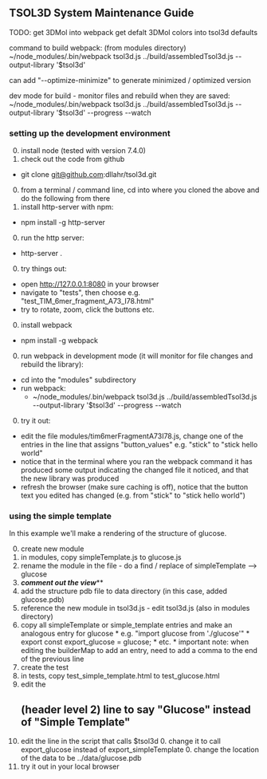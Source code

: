 ## TSOL3D System Maintenance Guide ##


TODO:
    get 3DMol into webpack
    get defalt 3DMol colors into tsol3d defaults

command to build webpack: (from modules directory)
    ~/node_modules/.bin/webpack tsol3d.js  ../build/assembledTsol3d.js --output-library '$tsol3d'

can add "--optimize-minimize" to generate minimized / optimized version

dev mode for build - monitor files and rebuild when they are saved:
    ~/node_modules/.bin/webpack tsol3d.js  ../build/assembledTsol3d.js --output-library '$tsol3d'  --progress --watch


### setting up the development environment ###

0. install node (tested with version 7.4.0)
0. check out the code from github
  * git clone git@github.com:dllahr/tsol3d.git
0. from a terminal / command line, cd into where you cloned the above and do the following from there
0. install http-server with npm:  
  * npm install -g http-server
0. run the http server:
  * http-server .
0. try things out:
  * open http://127.0.0.1:8080 in your browser
  * navigate to "tests", then choose e.g. "test_TIM_6mer_fragment_A73_I78.html"
  * try to rotate, zoom, click the buttons etc.
0. install webpack
  * npm install -g webpack
0. run webpack in development mode (it will monitor for file changes and rebuild the library):
  * cd into the "modules" subdirectory
  * run webpack:
    * ~/node_modules/.bin/webpack tsol3d.js  ../build/assembledTsol3d.js --output-library '$tsol3d'  --progress --watch
0. try it out:  
  * edit the file modules/tim6merFragmentA73I78.js, change one of the entries in the line that assigns "button_values" e.g. "stick" to "stick hello world"
  * notice that in the terminal where you ran the webpack command it has produced some output indicating the changed file it noticed, and that the new library was produced
  * refresh the browser (make sure caching is off), notice that the button text you edited has changed (e.g. from "stick" to "stick hello world")


### using the simple template ###
In this example we'll make a rendering of the structure of glucose.

0. create new module
  0. in modules, copy simpleTemplate.js to glucose.js
  0. rename the module in the file - do a find / replace of simpleTemplate --> glucose
  0. ***********comment out the view*************
0. add the structure pdb file to data directory (in this case, added glucose.pdb)
0. reference the new module in tsol3d.js - edit tsol3d.js (also in modules directory)
  0. copy all simpleTemplate or simple_template entries and make an analogous entry for glucose
    * e.g. "import glucose from './glucose'"
    * export const export_glucose = glucose;
    * etc.
    * important note:  when editing the builderMap to add an entry, need to add a comma to the end of the previous line
0. create the test
  0. in tests, copy test_simple_template.html to test_glucose.html
  0. edit the <h2> (header level 2) line to say "Glucose" instead of "Simple Template"
  0. edit the line in the script that calls $tsol3d
     0. change it to call export_glucose instead of export_simpleTemplate
     0. change the location of the data to be ../data/glucose.pdb
0. try it out in your local browser
